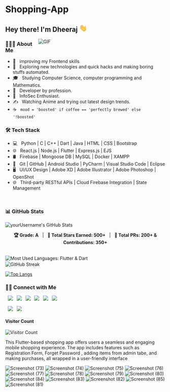 # Shopping-App

<h2> Hey there! I'm Dheeraj <img src="https://raw.githubusercontent.com/devSouvik/devSouvik/master/Hi.gif" width="25"></h2>

<img align="right" alt="GIF" src="https://github.com/devSouvik/devSouvik/blob/master/gif4.gif?raw=true" width="400"/>

<!-- https://raw.githubusercontent.com/devSouvik/devSouvik/master/gif3.gif -->

<h3> 👨🏻‍💻 About Me </h3>

- 🔭 &nbsp; improving my Frontend skills 
- 🤔 &nbsp; Exploring new technologies and quick hacks and making boring stuffs automated.
- 🎓 &nbsp; Studying Computer Science, computer programming and Mathematics.
- 💼 &nbsp; Developer by profession.
- 🌱 &nbsp; InfoSec Enthusiast. 
- ✍️ &nbsp; Watching Anime and trying out latest design trends.
- ☕ &nbsp; `mood = 'boosted' if coffee == 'perfectly brewed' else '!boosted'`

<h3>🛠 Tech Stack</h3>

- 💻 &nbsp; Python | C | C++ | Dart | Java | HTML | CSS | Bootstrap 
- 🌐 &nbsp; React.js | Node.js | Flutter | Express.js | EJS
- 🛢 &nbsp; Firebase | Mongoose DB | MySQL | Docker | XAMPP 
- 🔧 &nbsp; Git | GitHub | Android Studio | PyCharm | Visual Studio Code | Eclipse
- 🖥 &nbsp; UI/UX Design | Adobe XD | Adobe Illustrator | Adobe Photoshop | OpenShot
- 🌐 &nbsp; Third-party RESTful APIs | Cloud Firebase Integration | State Management

<br>

<!-- ![souvik's Github Stats](https://github-readme-stats.vercel.app/api?username=devSouvik&show_icons=true&title_color=fff&icon_color=79ff97&text_color=9f9f9f&bg_color=151515) -->
<h3>📊 GitHub Stats</h3>

<img align="center" src="https://github-readme-stats.vercel.app/api?username=yourUsername&include_all_commits=true&count_private=true&show_icons=true&line_height=24&title_color=FF5733&icon_color=4C8BF5&text_color=E5E5E5&bg_color=0,1F1F1F,000000" alt="yourUsername's GitHub Stats" />

<p align="center">
  <b>🏆 Grade: A</b> &nbsp; | &nbsp; <b>🌟 Total Stars Earned: 500+</b> &nbsp; | &nbsp; <b>🔀 Total PRs: 200+ & Contributions: 350+</b>
</p>

<br>
<img align="center" src="https://github-readme-stats.vercel.app/api/top-langs/?username=yourUsername&layout=compact&title_color=FF5733&text_color=E5E5E5&bg_color=0,1F1F1F,000000&langs_count=8&hide_border=true&custom_title=Primary%20Languages%20(Flutter%20%26%20Dart)" alt="Most Used Languages: Flutter & Dart" />

<br>

<img align="center" src="https://github-readme-streak-stats.herokuapp.com?user=yourUsername&theme=highcontrast&hide_border=true&ring=FF5733&fire=FF5733&currStreakLabel=4C8BF5" alt="GitHub Streak" />

</br>


[![Top Langs](https://github-readme-stats.vercel.app/api/top-langs/?username=devSouvik&layout=compact&text_color=daf7dc&bg_color=151515)](https://github.com/devSouvik/github-readme-stats)

<h3> 🤝🏻 Connect with Me </h3>

<p align="Row">
&nbsp; <a href="https://profile.indeed.com/?hl=en_IN&co=IN&from=gnav-homepage" target="_blank" rel="noopener noreferrer"><img src="https://img.icons8.com/?size=100&id=0bivoTfGHrML&format=png&color=000000" width="50" /></a> 
  &nbsp; <a href="dheerajchauhan269@gmail.com" target="_blank" rel="noopener noreferrer"><img src="https://img.icons8.com/plasticine/100/000000/gmail.png"  width="50" /></a>
&nbsp; <a href="https://x.com/DheerajSingh637?t=G0grBgmoKteCtT83ks0N-g&s=09" target="_blank" rel="noopener noreferrer"><img src="https://img.icons8.com/plasticine/100/000000/twitter.png" width="50" /></a> 
&nbsp; <a href="https://www.instagram.com/_d_heeraj_chauhan/profilecard/?igsh=cmsyOTVrcmY1dGRm" target="_blank" rel="noopener noreferrer"><img src="https://img.icons8.com/plasticine/100/000000/instagram-new.png" width="50" /></a> 
&nbsp; <a href="https://www.facebook.com/profile.php?id=61562829161039&mibextid=ZbWKwL" target="_blank" rel="noopener noreferrer"><img src="https://img.icons8.com/?size=100&id=118568&format=png&color=000000" width="50" /></a> 
&nbsp; <a href="www.youtube.com/@DheerajChauhan-x3e" rel="noopener noreferrer"><img src="https://img.icons8.com/?size=100&id=19318&format=png&color=000000" width="50" /></a> 
  
&nbsp; <a href="https://t.me/tele12200" rel="noopener noreferrer"><img src="https://img.icons8.com/?size=100&id=5mIvDYZUWDCF&format=png&color=000000" width="50" /></a> 
&nbsp; <a href="https://discord.gg/VxzZBdzP" rel="noopener noreferrer"><img src="https://img.icons8.com/?size=100&id=30998&format=png&color=000000" width="50" /></a> 
</p>
<!-- Aaahhhhhh !! My contribution grapgh is getting eaten... 😶 -->
<!-- <p> 
 <img src="https://raw.githubusercontent.com/devSouvik/devSouvik/output/github-contribution-grid-snake.gif" />
</p> -->

<!-- addded on 3rd May 2021 -->

#### **Visitor Count**
 ![Visitor Count](https://profile-counter.glitch.me/{devSouvik}/count.svg)

This Flutter-based shopping app offers users a seamless and engaging mobile shopping experience. The app includes features such as Registration Form, Forget Password , adding items from admin tabe, and making purchases, all wrapped in a user-friendly interface

![Screenshot (73)](https://github.com/user-attachments/assets/09ebdbca-c54f-473d-9878-cfbd2bc7a10b)
![Screenshot (74)](https://github.com/user-attachments/assets/6027e8dc-d187-4c62-a33f-635d26edf8dd)
![Screenshot (75)](https://github.com/user-attachments/assets/bbbff80c-686b-4685-ad9b-4d2b32be0fe4)
![Screenshot (76)](https://github.com/user-attachments/assets/d658dcf2-a41f-4ecc-ad7f-71ef53526213)
![Screenshot (77)](https://github.com/user-attachments/assets/4cdffea7-b5a7-49bf-8998-449384136970)
![Screenshot (78)](https://github.com/user-attachments/assets/aa57f15b-4ce3-4b6f-a80b-8036e56d8d4e)
![Screenshot (79)](https://github.com/user-attachments/assets/c3c74bb1-e8a4-45d7-9873-a238a307c89d)
![Screenshot (80)](https://github.com/user-attachments/assets/e69cc454-6b64-4e1a-9973-0fef99c35290)
![Screenshot (84)](https://github.com/user-attachments/assets/0016c4e3-2853-4f0b-ae29-aee6936c2467)
![Screenshot (83)](https://github.com/user-attachments/assets/f28a2e87-00cd-4ee3-a709-84e06bc890fa)
![Screenshot (82)](https://github.com/user-attachments/assets/4df952ab-0ee9-46dd-83b1-94424e96b684)
![Screenshot (85)](https://github.com/user-attachments/assets/f07156d7-9e48-4273-8378-79de219d5398)
![Screenshot (81)](https://github.com/user-attachments/assets/875ff952-b86a-45f1-a4db-81b98c9f759d)




